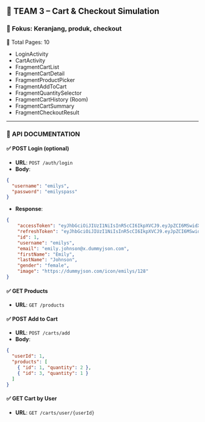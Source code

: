 ## 🔷 TEAM 3 – **Cart & Checkout Simulation**

### 🎯 Fokus: Keranjang, produk, checkout

📄 Total Pages: 10

- LoginActivity
- CartActivity
- FragmentCartList
- FragmentCartDetail
- FragmentProductPicker
- FragmentAddToCart
- FragmentQuantitySelector
- FragmentCartHistory (Room)
- FragmentCartSummary
- FragmentCheckoutResult

---

### 📘 API DOCUMENTATION

#### ✅ POST Login (optional)

- **URL**: `POST /auth/login`
- **Body**:

```json
{
  "username": "emilys",
  "password": "emilyspass"
}  
```

- **Response**:

```json
{
    "accessToken": "eyJhbGciOiJIUzI1NiIsInR5cCI6IkpXVCJ9.eyJpZCI6MSwidXNlcm5hbWUiOiJlbWlseXMiLCJlbWFpbCI6ImVtaWx5LmpvaG5zb25AeC5kdW1teWpzb24uY29tIiwiZmlyc3ROYW1lIjoiRW1pbHkiLCJsYXN0TmFtZSI6IkpvaG5zb24iLCJnZW5kZXIiOiJmZW1hbGUiLCJpbWFnZSI6Imh0dHBzOi8vZHVtbXlqc29uLmNvbS9pY29uL2VtaWx5cy8xMjgiLCJpYXQiOjE3NTE4NTI5MDUsImV4cCI6MTc1MTg1NjUwNX0.kfvbKe22OaK7FB0ARemA-vENfEF0jsKF69as_80pgKA",
    "refreshToken": "eyJhbGciOiJIUzI1NiIsInR5cCI6IkpXVCJ9.eyJpZCI6MSwidXNlcm5hbWUiOiJlbWlseXMiLCJlbWFpbCI6ImVtaWx5LmpvaG5zb25AeC5kdW1teWpzb24uY29tIiwiZmlyc3ROYW1lIjoiRW1pbHkiLCJsYXN0TmFtZSI6IkpvaG5zb24iLCJnZW5kZXIiOiJmZW1hbGUiLCJpbWFnZSI6Imh0dHBzOi8vZHVtbXlqc29uLmNvbS9pY29uL2VtaWx5cy8xMjgiLCJpYXQiOjE3NTE4NTI5MDUsImV4cCI6MTc1NDQ0NDkwNX0.yoaiiRDD2ytagHTApsda7Lu8pcpT0m8-vPIjACKBXhI",
    "id": 1,
    "username": "emilys",
    "email": "emily.johnson@x.dummyjson.com",
    "firstName": "Emily",
    "lastName": "Johnson",
    "gender": "female",
    "image": "https://dummyjson.com/icon/emilys/128"
}
```

#### ✅ GET Products

- **URL**: `GET /products`

#### ✅ POST Add to Cart

- **URL**: `POST /carts/add`
- **Body**:

```json
{
  "userId": 1,
  "products": [
    { "id": 1, "quantity": 2 },
    { "id": 3, "quantity": 1 }
  ]
}
```

#### ✅ GET Cart by User

- **URL**: `GET /carts/user/{userId}`
